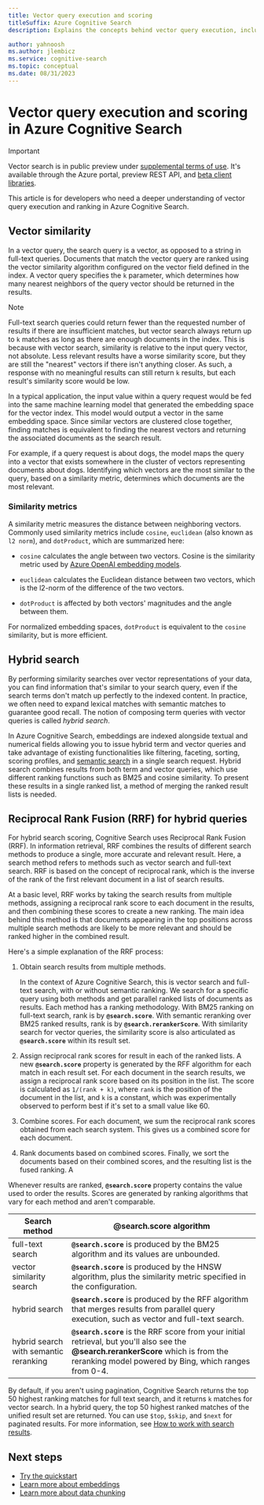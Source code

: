 ```yaml
---
title: Vector query execution and scoring
titleSuffix: Azure Cognitive Search
description: Explains the concepts behind vector query execution, including how matches are found in vector space and ranked in search results.

author: yahnoosh
ms.author: jlembicz
ms.service: cognitive-search
ms.topic: conceptual
ms.date: 08/31/2023
---
```


# Vector query execution and scoring in Azure Cognitive Search

> [!IMPORTANT]
> Vector search is in public preview under [supplemental terms of use](https://azure.microsoft.com/support/legal/preview-supplemental-terms/). It's available through the Azure portal, preview REST API, and [beta client libraries](https://github.com/Azure/cognitive-search-vector-pr#readme).

This article is for developers who need a deeper understanding of vector query execution and ranking in Azure Cognitive Search.

## Vector similarity

In a vector query, the search query is a vector, as opposed to a string in full-text queries. Documents that match the vector query are ranked using the vector similarity algorithm configured on the vector field defined in the index. A vector query specifies the `k` parameter, which determines how many nearest neighbors of the query vector should be returned in the results. 

> [!NOTE]
> Full-text search queries could return fewer than the requested number of results if there are insufficient matches, but vector search always return up to `k` matches as long as there are enough documents in the index. This is because with vector search, similarity is relative to the input query vector, not absolute. Less relevant results have a worse similarity score, but they are still the "nearest" vectors if there isn't anything closer. As such, a response with no meaningful results can still return `k` results, but each result's similarity score would be low.

In a typical application, the input value within a query request would be fed into the same machine learning model that generated the embedding space for the vector index. This model would output a vector in the same embedding space. Since similar vectors are clustered close together, finding matches is equivalent to finding the nearest vectors and returning the associated documents as the search result.

For example, if a query request is about dogs, the model maps the query into a vector that exists somewhere in the cluster of vectors representing documents about dogs. Identifying which vectors are the most similar to the query, based on a similarity metric, determines which documents are the most relevant.

### Similarity metrics

A similarity metric measures the distance between neighboring vectors. Commonly used similarity metrics include `cosine`, `euclidean` (also known as `l2 norm`), and `dotProduct`, which are summarized here:

+ `cosine` calculates the angle between two vectors. Cosine is the similarity metric used by [Azure OpenAI embedding models](/azure/ai-services/openai/concepts/understand-embeddings#cosine-similarity).

+ `euclidean` calculates the Euclidean distance between two vectors, which is the l2-norm of the difference of the two vectors.

+ `dotProduct` is affected by both vectors' magnitudes and the angle between them.

For normalized embedding spaces, `dotProduct` is equivalent to the `cosine` similarity, but is more efficient.

## Hybrid search

By performing similarity searches over vector representations of your data, you can find information that's similar to your search query, even if the search terms don't match up perfectly to the indexed content. In practice, we often need to expand lexical matches with semantic matches to guarantee good recall. The notion of composing term queries with vector queries is called *hybrid search*.

In Azure Cognitive Search, embeddings are indexed alongside textual and numerical fields allowing you to issue hybrid term and vector queries and take advantage of existing functionalities like filtering, faceting, sorting, scoring profiles, and [semantic search](semantic-search-overview.md) in a single search request.
Hybrid search combines results from both term and vector queries, which use different ranking functions such as BM25 and cosine similarity. To present these results in a single ranked list, a method of merging the ranked result lists is needed.

## Reciprocal Rank Fusion (RRF) for hybrid queries

For hybrid search scoring, Cognitive Search uses Reciprocal Rank Fusion (RRF). In information retrieval, RRF combines the results of different search methods to produce a single, more accurate and relevant result. Here, a search method refers to methods such as vector search and full-text search. RRF is based on the concept of reciprocal rank, which is the inverse of the rank of the first relevant document in a list of search results. 

At a basic level, RRF works by taking the search results from multiple methods, assigning a reciprocal rank score to each document in the results, and then combining these scores to create a new ranking. The main idea behind this method is that documents appearing in the top positions across multiple search methods are likely to be more relevant and should be ranked higher in the combined result.

Here's a simple explanation of the RRF process:

1. Obtain search results from multiple methods. 

   In the context of Azure Cognitive Search, this is vector search and full-text search, with or without semantic ranking. We search for a specific query using both methods and get parallel ranked lists of documents as results. Each method has a ranking methodology. With BM25 ranking on full-text search, rank is by **`@search.score`**. With semantic reranking over BM25 ranked results, rank is by **`@search.rerankerScore`**. With similarity search for vector queries, the similarity score is also articulated as **`@search.score`** within its result set.

1. Assign reciprocal rank scores for result in each of the ranked lists. A new **`@search.score`** property is generated by the RFF algorithm for each match in each result set. For each document in the search results, we assign a reciprocal rank score based on its position in the list. The score is calculated as `1/(rank + k)`, where `rank` is the position of the document in the list, and `k` is a constant, which was experimentally observed to perform best if it's set to a small value like 60.

1. Combine scores. For each document, we sum the reciprocal rank scores obtained from each search system. This gives us a combined score for each document. 

1. Rank documents based on combined scores. Finally, we sort the documents based on their combined scores, and the resulting list is the fused ranking. A

Whenever results are ranked, **`@search.score`** property contains the value used to order the results. Scores are generated by ranking algorithms that vary for each method and aren't comparable.

| Search method | @search.score algorithm |
|---------------|-------------------------|
| full-text search | **`@search.score`** is produced by the BM25 algorithm and its values are unbounded. |
| vector similarity search | **`@search.score`** is produced by the HNSW algorithm, plus the similarity metric specified in the configuration. |
| hybrid search | **`@search.score`** is produced by the RFF algorithm that merges results from parallel query execution, such as vector and full-text search. |
| hybrid search with semantic reranking | **`@search.score`** is the RRF score from your initial retrieval, but you'll also see the **@search.rerankerScore** which is from the reranking model powered by Bing, which ranges from 0-4.

By default, if you aren't using pagination, Cognitive Search returns the top 50 highest ranking matches for full text search, and it returns `k` matches for vector search. In a hybrid query, the top 50 highest ranked matches of the unified result set are returned. You can use `$top`, `$skip`, and `$next` for paginated results. For more information, see [How to work with search results](search-pagination-page-layout.md).

## Next steps

+ [Try the quickstart](search-get-started-vector.md)
+ [Learn more about embeddings](vector-search-how-to-generate-embeddings.md)
+ [Learn more about data chunking](vector-search-how-to-chunk-documents.md)

